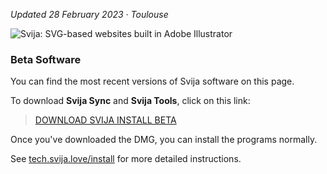 [logo]: http://files.svija.love/github/readme-logo.png?1 "Svija: SVG-based websites built in Adobe Illustrator"

*Updated 28 February 2023 · Toulouse*

![Svija: SVG-based websites built in Adobe Illustrator][logo]

### Beta Software

You can find the most recent versions of Svija software on this page.

To download **Svija Sync** and **Svija Tools**, click on this link:

> [DOWNLOAD SVIJA INSTALL BETA](../../releases/download/1.0.6.1/Svija.Install.Beta.dmg)

Once you've downloaded the DMG, you can install the programs normally.

See [tech.svija.love/install](https://tech.svija.love/install) for more detailed instructions.

